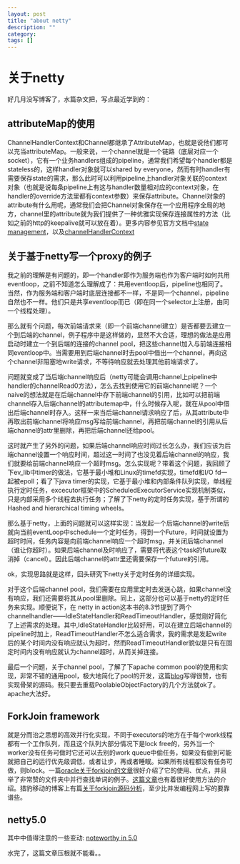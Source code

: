 ```yaml
---
layout: post
title: "about netty"
description: ""
category: 
tags: []
---
```

# 关于netty
好几月没写博客了，水篇杂文把，写点最近学到的：

## attributeMap的使用
ChannelHandlerContext和Channel都继承了AttributeMap，也就是说他们都可以充当attributeMap。一般来说，一个channel就是一个链路（底层对应一个socket），它有一个业务handlers组成的pipeline，通常我们希望每个handler都是stateless的，这样handler对象就可以shared by everyone，然而有时handler有需要保存state的需求，那么此时可以利用pipeline上handler对象关联的context对象（也就是说每条pipeline上有这与handler数量相对应的context对象，在handler的override方法里都有context参数）来保存attribute。Channel对象的attribute有什么用呢，通常我们会把Channel对象保存在一个应用程序全局的地方，channel里的attribute就为我们提供了一种优雅实现保存连接属性的方法（比如之前的http的keepalive就可以放在着）。更多内容参见官方文档中[state management](http://netty.io/4.0/api/io/netty/channel/ChannelHandler.html)，以及[channelHandlerContext](http://netty.io/4.0/api/io/netty/channel/ChannelHandlerContext.html)

## 关于基于netty写一个proxy的例子
我之前的理解是有问题的，即一个handler即作为服务端也作为客户端时如何共用eventloop，之前不知道怎么理解成了：共用eventloop后，pipeline也相同了。当然，作为服务端和客户端时底层连接都不一样，不是同一个channel，pipeline自然也不一样。他们只是共享eventloop而已（即在同一个selector上注册，由同一个线程处理）。

那么就有个问题，每次前端请求来（即一个前端channel建立）是否都要去建立一个到后端的channel，例子程序中是这样做的，显然不大合适，理想的做法是应用启动时建立一个到后端的连接的channel pool，把这些channel加入与前端连接相同eventloop中。当需要用到后端channel时去pool中借出一个channel，再向这个channel非阻塞地write请求，不等待响应就去处理其他前端请求了。

问题就变成了当后端channel响应后（netty可能会调用channel上pipeline中handler的channelRead0方法），怎么去找到使用它的前端channel呢？一个naive的想法就是在后端channel中存下前端channel的引用，比如可以把前端channel存入后端channel的attributemap中，什么时候存入呢，就在从pool中借出后端channel时存入。这样一来当后端channel请求响应了后，从其attribute中再取出前端channel将响应msg写给前端channel，再把前端channel的引用从后端channel的attr里删除，再把后端channel还给pool。

这时就产生了另外的问题，如果后端channel响应时间过长怎么办，我们应该为后端channel设置一个响应时间，超过这一时间了也没见着后端channel的响应，我们就要给前端channel响应一个超时msg。怎么实现呢？带着这个问题，我回顾了下ev_lib中timer的做法，它基于最小堆和Linux的timefd实现，timefd和I/O fd一起被epoll；看了下java timer的实现，它基于最小堆和内部条件队列实现，单线程执行定时任务，excecutor框架中的ScheduledExecutorService实现机制类似，只是内部采用多个线程去执行任务；了解了下netty的定时任务实现，基于所谓的Hashed  and  hierarchical  timing wheels。

那么基于netty，上面的问题就可以这样实现：当发起一个后端channel的write后就向当前eventLoop中schedule一个定时任务，得到一个Future，时间就设置为超时时间，任务内容是向前端channel响应一个超时msg，并关闭后端channel（谁让你超时）。如果后端channel及时响应了，需要将代表这个task的future取消掉（cancel）。因此后端channel的attr里还需要保存一个future的引用。

ok，实现思路就是这样，回头研究下netty关于定时任务的详细实现。

对于这个后端channel pool，我们需要在应用里定时去发送心跳，如果channel没有响应，我们还需要将其从pool里删除。同上，这部分也可以基于netty的定时任务来实现。顺便说下，在 netty in action这本书的8.3节提到了两个channelhandler——IdleStateHandler和ReadTimeoutHandler，感觉刚好简化了上述需求的处理。其中,IdleStateHandler比较好用，可以在建立后端channel的pipeline时加上，ReadTimeoutHandler不怎么适合需求，我的需求是发起write后的某个时间内没有响应就认为超时，然而ReadTimeoutHandler貌似是只有在固定时间内没有响应就认为channel超时，从而关掉连接。

最后一个问题，关于channel pool，了解了下apache common pool的使用和实现，非常不错的通用pool，极大地简化了pool的开发，这篇[blog](http://shift-alt-ctrl.iteye.com/blog/1917782)写得很赞，也有实现骨架的源码。我只要去重载PoolableObjectFactory的几个方法就ok了。apache大法好。

## ForkJoin framework
就是分而治之思想的高效并行化实现，不同于executors的地方在于每个work线程都有一个工作队列，而且这个队列大部分情况下是lock free的，另外当一个worker没有任务可做时它还可以去别的work queue中偷任务，如果没有偷到可能就把自己的运行优先级调低，或者让步，再或者睡眠。如果所有线程都没有任务可做，则block。一篇[oracle关于forkjoin的文章](http://www.oracle.com/technetwork/articles/java/fork-join-422606.html)很好介绍了它的使用、优点，并且举了非常赞的文件夹中并行查找单词的例子。[这篇文章](http://homes.cs.washington.edu/~djg/teachingMaterials/grossmanSPAC_forkJoinFramework.html)也有着很好使用方法的介绍。猎豹移动的博客上有篇[关于forkjoin源码分析](http://dev.cmcm.com/archives/87)，至少比并发编程网上写的要靠谱些。

## netty5.0
其中中值得注意的一些变动: [noteworthy in 5.0](http://netty.io/wiki/new-and-noteworthy-in-5.0.html)

水完了，这篇文章压根就不能看。。

